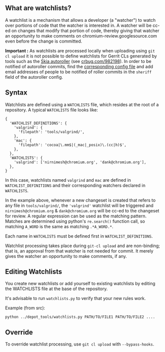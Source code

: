 ## What are watchlists?

A watchlist is a mechanism that allows a developer (a "watcher") to watch over
portions of code that the watcher is interested in. A watcher will be cc-ed on
changes that modify that portion of code, thereby giving that watcher an
opportunity to make comments on chromium-review.googlesource.com even before the
change is committed.

**Important :** As watchlists are processed locally when uploading using `git cl
upload` it is not possible to define watchlists for Gerrit CLs generated by
tools such as the [Skia autoroller][skia-autoroller] (see
[crbug.com/982198][crbug-982198]). In order to be notified of autoroller
commits, find the [corresponding config file][roller-configs] and add email
addresses of people to be notified of roller commits in the `sheriff` field of
the autoroller config.

## Syntax

Watchlists are defined using a `WATCHLISTS` file, which resides at the root of a
repository. A typical `WATCHLISTS` file looks like:

```
{
  'WATCHLIST_DEFINITIONS': {
    'valgrind': {
      'filepath': 'tools/valgrind/',
    },
    'mac': {
      'filepath': 'cocoa|\.mm$|(_mac|_posix)\.(cc|h)$',
    },
  },
  'WATCHLISTS': {
    'valgrind': ['nirnimesh@chromium.org', 'dank@chromium.org'],
  },
}
```

In this case, watchlists named `valgrind` and `mac` are defined in
`WATCHLIST_DEFINITIONS` and their corresponding watchers declared in
`WATCHLISTS`.

In the example above, whenever a new changeset is created that refers to any
file in `tools/valgrind/`, the `'valgrind'` watchlist will be triggered and
`nirnimesh@chromium.org` & `dank@chromium.org` will be cc-ed to the changeset
for review. A regular expression can be used as the matching pattern. Matches
are determined using python's `re.search()` function call, so matching `A_WORD`
is the same as matching `.*A_WORD.*`.

Each name in `WATCHLISTS` must be defined first in `WATCHLIST_DEFINITIONS`.

Watchlist processing takes place during `git-cl upload` and are non-binding;
that is, an approval from that watcher is not needed for commit. It merely gives
the watcher an opportunity to make comments, if any.

## Editing Watchlists

You create new watchlists or add yourself to existing watchlists by editing the
WATCHLISTS file at the base of the repository.

It's advisable to run `watchlists.py` to verify that your new rules work.

Example (from src):

```
python ../depot_tools/watchlists.py PATH/TO/FILE1 PATH/TO/FILE2 ....
```


## Override

To override watchlist processing, use `git cl upload` with `--bypass-hooks`.

[//]: # (the reference link section should be alphabetically sorted)
[skia-autoroller]: https://skia.googlesource.com/buildbot/+/master/autoroll/README.md
[crbug-982198]: https://bugs.chromium.org/p/chromium/issues/detail?id=982198
[roller-configs]: https://skia.googlesource.com/buildbot/+/master/autoroll/config
